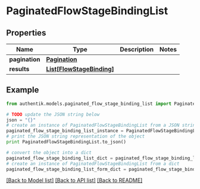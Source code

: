 # PaginatedFlowStageBindingList


## Properties
Name | Type | Description | Notes
------------ | ------------- | ------------- | -------------
**pagination** | [**Pagination**](Pagination.md) |  | 
**results** | [**List[FlowStageBinding]**](FlowStageBinding.md) |  | 

## Example

```python
from authentik.models.paginated_flow_stage_binding_list import PaginatedFlowStageBindingList

# TODO update the JSON string below
json = "{}"
# create an instance of PaginatedFlowStageBindingList from a JSON string
paginated_flow_stage_binding_list_instance = PaginatedFlowStageBindingList.from_json(json)
# print the JSON string representation of the object
print PaginatedFlowStageBindingList.to_json()

# convert the object into a dict
paginated_flow_stage_binding_list_dict = paginated_flow_stage_binding_list_instance.to_dict()
# create an instance of PaginatedFlowStageBindingList from a dict
paginated_flow_stage_binding_list_form_dict = paginated_flow_stage_binding_list.from_dict(paginated_flow_stage_binding_list_dict)
```
[[Back to Model list]](../README.md#documentation-for-models) [[Back to API list]](../README.md#documentation-for-api-endpoints) [[Back to README]](../README.md)


